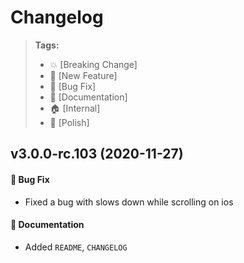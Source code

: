 Changelog
=========

> **Tags:**
> - :boom:       [Breaking Change]
> - :rocket:     [New Feature]
> - :bug:        [Bug Fix]
> - :memo:       [Documentation]
> - :house:      [Internal]
> - :nail_care:  [Polish]

## v3.0.0-rc.103 (2020-11-27)

#### :bug: Bug Fix

* Fixed a bug with slows down while scrolling on ios

#### :memo: Documentation

* Added `README`, `CHANGELOG`
